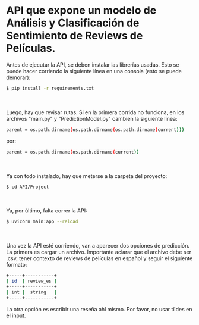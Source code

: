 # API que expone un modelo de Análisis y Clasificación de Sentimiento de Reviews de Películas.

Antes de ejecutar la API, se deben instalar las librerías usadas. Esto se puede hacer corriendo la siguiente línea en una consola (esto se puede demorar):
```bash
$ pip install -r requirements.txt
```
<br><br>
Luego, hay que revisar rutas. Si en la primera corrida no funciona, en los archivos "main.py" y "PredictionModel.py" cambien la siguiente línea:
```bash
parent = os.path.dirname(os.path.dirname(os.path.dirname(current)))
```
por:
```bash
parent = os.path.dirname(os.path.dirname(current))
```
<br><br>
Ya con todo instalado, hay que meterse a la carpeta del proyecto:
```bash
$ cd API/Project
```
<br><br>
Ya, por último, falta correr la API:
```bash
$ uvicorn main:app --reload
```
<br><br>
Una vez la API esté corriendo, van a aparecer dos opciones de predicción. La primera es cargar un archivo. Importante aclarar que el archivo debe ser .csv, tener contexto de reviews de películas en español y seguir el siguiente formato:
```bash
+-----+-----------+
| id  | review_es |
+-----+-----------+
| int |  string   |
+-----+-----------+
```
La otra opción es escribir una reseña ahí mismo. Por favor, no usar tíldes en el input.
